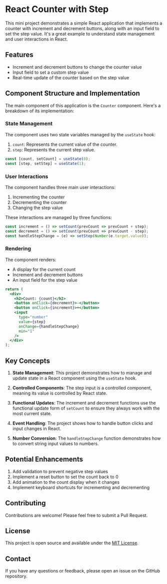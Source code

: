 # React Counter with Step

This mini project demonstrates a simple React application that implements a counter with increment and decrement buttons, along with an input field to set the step value. It's a great example to understand state management and user interactions in React.

## Features

- Increment and decrement buttons to change the counter value
- Input field to set a custom step value
- Real-time update of the counter based on the step value

## Component Structure and Implementation

The main component of this application is the `Counter` component. Here's a breakdown of its implementation:

### State Management

The component uses two state variables managed by the `useState` hook:

1. `count`: Represents the current value of the counter.
2. `step`: Represents the current step value.

```jsx
const [count, setCount] = useState(0);
const [step, setStep] = useState(1);
```

### User Interactions

The component handles three main user interactions:

1. Incrementing the counter
2. Decrementing the counter
3. Changing the step value

These interactions are managed by three functions:

```jsx
const increment = () => setCount(prevCount => prevCount + step);
const decrement = () => setCount(prevCount => prevCount - step);
const handleStepChange = (e) => setStep(Number(e.target.value));
```

### Rendering

The component renders:
- A display for the current count
- Increment and decrement buttons
- An input field for the step value

```jsx
return (
  <div>
    <h2>Count: {count}</h2>
    <button onClick={decrement}>-</button>
    <button onClick={increment}>+</button>
    <input 
      type="number" 
      value={step} 
      onChange={handleStepChange} 
      min="1"
    />
  </div>
);
```

## Key Concepts

1. **State Management**: This project demonstrates how to manage and update state in a React component using the `useState` hook.

2. **Controlled Components**: The step input is a controlled component, meaning its value is controlled by React state.

3. **Functional Updates**: The increment and decrement functions use the functional update form of `setCount` to ensure they always work with the most current state.

4. **Event Handling**: The project shows how to handle button clicks and input changes in React.

5. **Number Conversion**: The `handleStepChange` function demonstrates how to convert string input values to numbers.

## Potential Enhancements

1. Add validation to prevent negative step values
2. Implement a reset button to set the count back to 0
3. Add animation to the count display when it changes
4. Implement keyboard shortcuts for incrementing and decrementing

## Contributing

Contributions are welcome! Please feel free to submit a Pull Request.

## License

This project is open source and available under the [MIT License](LICENSE).

## Contact

If you have any questions or feedback, please open an issue on the GitHub repository.
